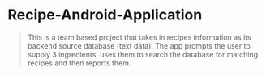# Recipe-Android-Application
> This is a team based project that takes in recipes information as its backend source database (text data). The app prompts the user to supply 3 ingredients, uses them to search the database for matching recipes and then reports them.
